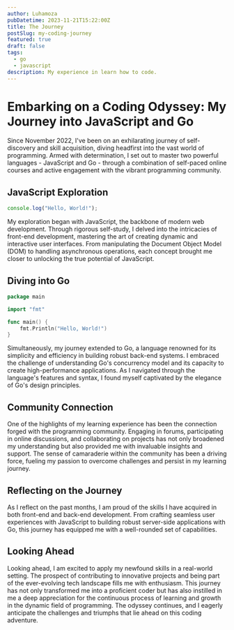 ```yaml
---
author: Luhamoza
pubDatetime: 2023-11-21T15:22:00Z
title: The Journey
postSlug: my-coding-journey
featured: true
draft: false
tags:
  - go
  - javascript
description: My experience in learn how to code.
---
```


# Embarking on a Coding Odyssey: My Journey into JavaScript and Go

Since November 2022, I've been on an exhilarating journey of self-discovery and skill acquisition, diving headfirst into the vast world of programming. Armed with determination, I set out to master two powerful languages - JavaScript and Go - through a combination of self-paced online courses and active engagement with the vibrant programming community.

## JavaScript Exploration

```javascript
console.log("Hello, World!");
```

My exploration began with JavaScript, the backbone of modern web development. Through rigorous self-study, I delved into the intricacies of front-end development, mastering the art of creating dynamic and interactive user interfaces. From manipulating the Document Object Model (DOM) to handling asynchronous operations, each concept brought me closer to unlocking the true potential of JavaScript.

## Diving into Go

```go
package main

import "fmt"

func main() {
    fmt.Println("Hello, World!")
}
```

Simultaneously, my journey extended to Go, a language renowned for its simplicity and efficiency in building robust back-end systems. I embraced the challenge of understanding Go's concurrency model and its capacity to create high-performance applications. As I navigated through the language's features and syntax, I found myself captivated by the elegance of Go's design principles.

## Community Connection

One of the highlights of my learning experience has been the connection forged with the programming community. Engaging in forums, participating in online discussions, and collaborating on projects has not only broadened my understanding but also provided me with invaluable insights and support. The sense of camaraderie within the community has been a driving force, fueling my passion to overcome challenges and persist in my learning journey.

## Reflecting on the Journey

As I reflect on the past months, I am proud of the skills I have acquired in both front-end and back-end development. From crafting seamless user experiences with JavaScript to building robust server-side applications with Go, this journey has equipped me with a well-rounded set of capabilities.

## Looking Ahead

Looking ahead, I am excited to apply my newfound skills in a real-world setting. The prospect of contributing to innovative projects and being part of the ever-evolving tech landscape fills me with enthusiasm. This journey has not only transformed me into a proficient coder but has also instilled in me a deep appreciation for the continuous process of learning and growth in the dynamic field of programming. The odyssey continues, and I eagerly anticipate the challenges and triumphs that lie ahead on this coding adventure.
